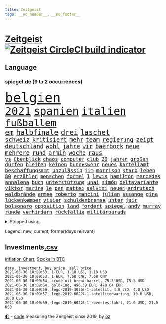 ```yaml
---
title: Zeitgeist
tags: __no_header__, __no_footer__
---
```


# [Zeitgeist](https://oliz.io/zeitgeist/) [![Zeitgeist CircleCI build indicator](https://circleci.com/gh/ooz/zeitgeist.svg?style=shield)](https://circleci.com/gh/ooz/zeitgeist)

## Language

<h3><a href="https://www.spiegel.de" target="_blank">spiegel.de</a> (9 to 2 occurrences)</h3>
<p style="font-family:monospace">
<span style="font-size:32pt"><a href="news_links.html#belgien" class="current">belgien</a></span>
<br>
<span style="font-size:26pt"><a href="news_links.html#2021" class="current">2021</a></span>
<span style="font-size:26pt"><a href="news_links.html#spanien" class="current">spanien</a></span>
<span style="font-size:26pt"><a href="news_links.html#italien" class="current">italien</a></span>
<br>
<span style="font-size:23pt"><a href="news_links.html#fußballem" class="current">fußballem</a></span>
<br>
<span style="font-size:17pt"><a href="news_links.html#em" class="current">em</a></span>
<span style="font-size:17pt"><a href="news_links.html#halbfinale" class="current">halbfinale</a></span>
<span style="font-size:17pt"><a href="news_links.html#drei" class="current">drei</a></span>
<span style="font-size:17pt"><a href="news_links.html#laschet" class="current">laschet</a></span>
<br>
<span style="font-size:14pt"><a href="news_links.html#schweiz" class="current">schweiz</a></span>
<span style="font-size:14pt"><a href="news_links.html#kritisiert" class="current">kritisiert</a></span>
<span style="font-size:14pt"><a href="news_links.html#mehr" class="current">mehr</a></span>
<span style="font-size:14pt"><a href="news_links.html#team" class="current">team</a></span>
<span style="font-size:14pt"><a href="news_links.html#regierung" class="current">regierung</a></span>
<span style="font-size:14pt"><a href="news_links.html#zeigt" class="current">zeigt</a></span>
<span style="font-size:14pt"><a href="news_links.html#deutschland" class="current">deutschland</a></span>
<span style="font-size:14pt"><a href="news_links.html#wohl" class="current">wohl</a></span>
<span style="font-size:14pt"><a href="news_links.html#jahre" class="current">jahre</a></span>
<span style="font-size:14pt"><a href="news_links.html#wir" class="current">wir</a></span>
<span style="font-size:14pt"><a href="news_links.html#baerbock" class="current">baerbock</a></span>
<span style="font-size:14pt"><a href="news_links.html#neue" class="current">neue</a></span>
<span style="font-size:14pt"><a href="news_links.html#mehrere" class="current">mehrere</a></span>
<span style="font-size:14pt"><a href="news_links.html#rund" class="current">rund</a></span>
<span style="font-size:14pt"><a href="news_links.html#armin" class="current">armin</a></span>
<span style="font-size:14pt"><a href="news_links.html#woche" class="current">woche</a></span>
<span style="font-size:14pt"><a href="news_links.html#raus" class="current">raus</a></span>
<br>
<span style="font-size:12pt"><a href="news_links.html#vs" class="current">vs</a></span>
<span style="font-size:12pt"><a href="news_links.html#überblick" class="current">überblick</a></span>
<span style="font-size:12pt"><a href="news_links.html#chaos" class="current">chaos</a></span>
<span style="font-size:12pt"><a href="news_links.html#computer" class="current">computer</a></span>
<span style="font-size:12pt"><a href="news_links.html#club" class="current">club</a></span>
<span style="font-size:12pt"><a href="news_links.html#20" class="current">20</a></span>
<span style="font-size:12pt"><a href="news_links.html#jahren" class="current">jahren</a></span>
<span style="font-size:12pt"><a href="news_links.html#großen" class="current">großen</a></span>
<span style="font-size:12pt"><a href="news_links.html#dürfen" class="current">dürfen</a></span>
<span style="font-size:12pt"><a href="news_links.html#bleiben" class="current">bleiben</a></span>
<span style="font-size:12pt"><a href="news_links.html#keinen" class="current">keinen</a></span>
<span style="font-size:12pt"><a href="news_links.html#bundeswehr" class="current">bundeswehr</a></span>
<span style="font-size:12pt"><a href="news_links.html#neues" class="current">neues</a></span>
<span style="font-size:12pt"><a href="news_links.html#kartellamt" class="current">kartellamt</a></span>
<span style="font-size:12pt"><a href="news_links.html#beschaffungsamt" class="new">beschaffungsamt</a></span>
<span style="font-size:12pt"><a href="news_links.html#unzulässig" class="new">unzulässig</a></span>
<span style="font-size:12pt"><a href="news_links.html#jim" class="current">jim</a></span>
<span style="font-size:12pt"><a href="news_links.html#morrison" class="current">morrison</a></span>
<span style="font-size:12pt"><a href="news_links.html#starb" class="current">starb</a></span>
<span style="font-size:12pt"><a href="news_links.html#leben" class="current">leben</a></span>
<span style="font-size:12pt"><a href="news_links.html#80" class="current">80</a></span>
<span style="font-size:12pt"><a href="news_links.html#erzählen" class="current">erzählen</a></span>
<span style="font-size:12pt"><a href="news_links.html#menschen" class="current">menschen</a></span>
<span style="font-size:12pt"><a href="news_links.html#formel" class="current">formel</a></span>
<span style="font-size:12pt"><a href="news_links.html#1" class="current">1</a></span>
<span style="font-size:12pt"><a href="news_links.html#lewis" class="current">lewis</a></span>
<span style="font-size:12pt"><a href="news_links.html#hamilton" class="current">hamilton</a></span>
<span style="font-size:12pt"><a href="news_links.html#mercedes" class="current">mercedes</a></span>
<span style="font-size:12pt"><a href="news_links.html#annalena" class="current">annalena</a></span>
<span style="font-size:12pt"><a href="news_links.html#buch" class="current">buch</a></span>
<span style="font-size:12pt"><a href="news_links.html#unterstützung" class="current">unterstützung</a></span>
<span style="font-size:12pt"><a href="news_links.html#unai" class="new">unai</a></span>
<span style="font-size:12pt"><a href="news_links.html#simón" class="new">simón</a></span>
<span style="font-size:12pt"><a href="news_links.html#deltavariante" class="current">deltavariante</a></span>
<span style="font-size:12pt"><a href="news_links.html#viktor" class="current">viktor</a></span>
<span style="font-size:12pt"><a href="news_links.html#marine" class="current">marine</a></span>
<span style="font-size:12pt"><a href="news_links.html#le" class="current">le</a></span>
<span style="font-size:12pt"><a href="news_links.html#pen" class="current">pen</a></span>
<span style="font-size:12pt"><a href="news_links.html#matteo" class="current">matteo</a></span>
<span style="font-size:12pt"><a href="news_links.html#salvini" class="current">salvini</a></span>
<span style="font-size:12pt"><a href="news_links.html#neuen" class="current">neuen</a></span>
<span style="font-size:12pt"><a href="news_links.html#erdrutsch" class="current">erdrutsch</a></span>
<span style="font-size:12pt"><a href="news_links.html#waldbrände" class="current">waldbrände</a></span>
<span style="font-size:12pt"><a href="news_links.html#armee" class="current">armee</a></span>
<span style="font-size:12pt"><a href="news_links.html#roberto" class="current">roberto</a></span>
<span style="font-size:12pt"><a href="news_links.html#mancini" class="current">mancini</a></span>
<span style="font-size:12pt"><a href="news_links.html#julian" class="current">julian</a></span>
<span style="font-size:12pt"><a href="news_links.html#assange" class="new">assange</a></span>
<span style="font-size:12pt"><a href="news_links.html#gina" class="new">gina</a></span>
<span style="font-size:12pt"><a href="news_links.html#lückenkemper" class="new">lückenkemper</a></span>
<span style="font-size:12pt"><a href="news_links.html#visier" class="current">visier</a></span>
<span style="font-size:12pt"><a href="news_links.html#schuldenbremse" class="current">schuldenbremse</a></span>
<span style="font-size:12pt"><a href="news_links.html#unter" class="current">unter</a></span>
<span style="font-size:12pt"><a href="news_links.html#jair" class="current">jair</a></span>
<span style="font-size:12pt"><a href="news_links.html#bolsonaro" class="current">bolsonaro</a></span>
<span style="font-size:12pt"><a href="news_links.html#opposition" class="current">opposition</a></span>
<span style="font-size:12pt"><a href="news_links.html#land" class="current">land</a></span>
<span style="font-size:12pt"><a href="news_links.html#fordert" class="current">fordert</a></span>
<span style="font-size:12pt"><a href="news_links.html#spiegel" class="current">spiegel</a></span>
<span style="font-size:12pt"><a href="news_links.html#andy" class="current">andy</a></span>
<span style="font-size:12pt"><a href="news_links.html#murray" class="new">murray</a></span>
<span style="font-size:12pt"><a href="news_links.html#runde" class="current">runde</a></span>
<span style="font-size:12pt"><a href="news_links.html#verhindern" class="current">verhindern</a></span>
<span style="font-size:12pt"><a href="news_links.html#rückfällig" class="new">rückfällig</a></span>
<span style="font-size:12pt"><a href="news_links.html#militärparade" class="new">militärparade</a></span>
</p>
<details>
<summary>Stopped using...</summary>
<p class="former" style="font-size:12pt">
medizin(255) vfl(255) wolfsburg(255) champions(254) gerüchte(254) prüft(254) bar(253) barcelona(253) braun(253) geschäfte(253) kommunen(253) libanon(253) löhne(253) phase(253) sv(253) weiten(253) ankunft(252) hierzulande(252) kassiert(252) kündigung(252) notfallzulassung(252) privaten(252) verbindungen(252) ziele(252) anerkennen(251) brettspiele(251) day(251) geladen(251) internationaler(251) irland(251) jahrelangem(251) protesten(251) putsch(251) spielten(251) versinkt(251) werner(251) anscheinend(250) bewerten(250) briefwahl(250) eingegangen(250) eric(250) geändert(250) juventus(250) nötig(250) posten(250) regelbetrieb(250) strafen(250) turin(250) uiguren(250) vergeben(250) werder(250) wlan(250) alarm(249) bundesamt(249) christopher(249) einführen(249) erlauben(249) froh(249) hinspiel(249) höchststand(249) künftigen(249) rand(249) solcher(249) südkorea(249) vorteil(249) wirkte(249) 93(248) berg(248) gerne(248) grünenpolitiker(248) hinaus(248) kochinstitut(248) motto(248) muster(248) stattfinden(248) unserem(248) zurückkehren(248) zweitligist(248) bemühungen(247) bodo(247) bvb(247) einiges(247) erfolgreicher(247) ertragen(247) eskalation(247) osnabrück(247) ramelow(247) rief(247) tui(247) verdachts(247) verteilt(247) wahrheit(247) 100000(246) benennen(246) berlins(246) beschließen(246) beschreibt(246) bremer(246) drosten(246) erneuter(246) gereist(246) hsv(246) preisen(246) scherz(246) spielzeit(246) wege(246) wehrte(246) 16jährige(245) badenwürttembergs(245) beamtin(245) bedrängnis(245) betreiber(245) eishockey(245) erfurter(245) freigestellt(245) frühling(245) funktionieren(245) games(245) gekündigt(245) gleichstellung(245) hunderten(245) islamischer(245) kandidat(245) kontrollieren(245) laura(245) liste(245) marcel(245) niedersächsischen(245) notfalls(245) satelliten(245) schmerzen(245) terrormiliz(245) ungewöhnlich(245) ursachen(245) vertrauliche(245) verzögert(245) videobotschaft(245) vulkanausbruch(245) akt(244) annehmen(244) arktis(244) debakel(244) eindämmen(244) gelobt(244) klassenerhalt(244) möglicher(244) playoffs(244) schnelltests(244) schwersten(244) sinnvoll(244) warentest(244) anwältin(243) beleidigt(243) besucher(243) bundestagsfraktion(243) coronaquarantäne(243) crew(243) erziehung(243) fahrrad(243) geklärt(243) gesundheitlichen(243) is(243) schwächen(243) sicherte(243) spdpolitiker(243) widersprechen(243) abtreten(242) beteiligten(242) bundesligisten(242) debattiert(242) dürfe(242) einzig(242) getrennt(242) härter(242) jung(242) jüngeren(242) kindesmissbrauch(242) kostenlose(242) match(242) offenbaren(242) on(242) russell(242) verschärfung(242) widerspruch(242) wohngebiet(242) angesteckt(241) arbeiteten(241) botschaften(241) dahin(241) erschweren(241) festgestellt(241) gesprächen(241) grande(241) hinrichtung(241) jüngste(241) käufer(241) schlechtesten(241) unruhe(241) verstärken(241) verstärkt(241) warschau(241) aussichten(240) endete(240) gehören(240) länderchefs(240) psychologin(240) schmidt(240) seltenen(240) tief(240) unterlag(240) 61(239) anhörung(239) positioniert(239) sc(239) sozialer(239) vergleicht(239) vermeiden(239) vorab(239) vorgesehen(239) woher(239) 8(238) bedrohte(238) forum(238) gefährlicher(238) geprüft(238) jahresbeginn(238) kanzleramtschef(238) kaputt(238) negative(238) noten(238) oberlandesgericht(238) parteifreunde(238) rekordhoch(238) rom(238) rufe(238) transporter(238) wichtiges(238) wichtigster(238) wohnhaus(238) zugegeben(238) überwacht(238) 31(237) ausschließen(237) gefühlt(237) günter(237) körperverletzung(237) lösungen(237) nawalnys(237) ostukraine(237) unterzahl(237) verpflichtung(237) versorgen(237) verzweiflung(237) voraus(237) 25jährigen(236) auswirken(236) bewertung(236) denkbar(236) entsetzt(236) gabriel(236) gestohlener(236) kommunistische(236) roten(236) tauchen(236) unbekannt(236) weißes(236) angeklagten(235) erleidet(235) erschwert(235) gebiet(235) gemein(235) kommentare(235) leipzigs(235) mahmoud(235) physik(235) raketen(235) sportlerinnen(235) symptome(235) thiem(235) zigaretten(235) beteiligen(234) bewaffneter(234) errichten(234) schlappe(234) erkrankt(233) rummenigge(233) sanitäter(233) schloss(233) säugling(233) umstrittenem(233) unterrichtet(233) vermeintlichen(233) zahlte(233) zeugin(233) älteren(233) 17000(232) berüchtigten(232) erschöpft(232) geländewagen(232) manipulierte(232) unzählige(232) zukünftig(232) zurückgegangen(232) 55(231) auswanderin(231) ehe(231) erreichte(231) gesundheitsämter(231) matthew(231) milliardenhöhe(231) platzen(231) staatsbürgerschaft(231) übersteigt(231) band(230) beitragen(230) diebstahl(230) hadert(230) motor(230) segen(230) song(230) tiger(230) floyd(229) geöffnet(229) kassen(229) professor(229) rassismusvorwürfen(229) varianten(229) beschränken(228) chefredakteur(228) dir(228) fürth(228) geltenden(228) jungs(228) jürgen(228) kontaktbeschränkungen(228) loch(228) offene(228) rechtzeitig(228) stillstand(228) verschiebung(228) verständigt(228) absehbar(227) alexandra(227) ausgangssperren(227) frisch(227) pfund(227) verzeihung(227) 82(226) defensive(226) dfbpokal(226) helge(226) konsum(226) projekte(226) außerhalb(225) bisherigen(225) mutationen(225) zugelassenen(225) heidi(224) komplikationen(224) bereitstellen(223) besitzt(223) bob(223) gekämpft(223) händler(223) legende(223) profite(223) schneider(223) sechzigerjahren(223) landete(222) anlauf(221) auktion(221) bernhard(221) betreibt(221) reduzieren(221) versagen(221) motive(220) namhafte(220) petkovic(220) einzustellen(219) euparlamentarier(219) französischer(219) greuther(219) königsklasse(219) protestierten(219) tansania(219) these(219) verträge(219) wohnort(219) begangen(218) erkranken(218) hbo(218) heutigen(218) polizistin(218) rentner(218) sap(218) verfassungsgericht(218) wiederentdeckt(218) ähnliche(218) mafia(217) vermieter(217) haag(216) stützt(216) vertagt(216) zittern(216) überfahren(216) zehnten(215) dortmunder(214) gegenzug(214) kindheit(214) reinen(214) 12000(213) freiburger(213) intensivstation(213) millionär(213) pubs(213) todeszahlen(213) ägyptischen(213) coronaauflagen(212) riesiges(212) boni(211) omar(211) vollem(211) wohnmobile(211) haustür(210) kandidatur(210) klees(210) oberhaus(210) paartherapeutin(210) prozesses(210) usbundesstaaten(210) festhalten(209) geblieben(209) notbremse(209) einigte(208) ariana(207) kiew(206) op(206) plädoyer(206) tuchel(206) usdemokraten(206) übereinstimmenden(206) trick(205) geflohen(204) günther(204) wachsende(204) beendete(203) beschuldigte(203) klappt(203) kläger(203) onlinehändler(203) turnen(203) begehrten(202) holstein(202) krawall(202) sofortige(202) tschechische(202) wirtschaftspolitik(202) gespart(201) schmerzensgeld(201) gegenmaßnahmen(200) jason(200) laufbahn(200) tiefpunkt(200) gebieten(199) 1991(198) reisekonzern(198) winkt(198) bundestagswahlkampf(197) cduministerpräsident(197) fahnden(197) karliczek(197) schulbetrieb(196) tragische(195) dylan(194) konzert(194) nebenwirkungen(193) rakete(193) renommierten(193) bbc(192) ungleichheit(192) gewusst(191) ökostrom(191) dämpft(190) existenz(190) mitstreiter(190) porto(190) schnelltest(190) schweine(190) woods(190) olympiasiegerin(189) rücksicht(189) empfinden(188) eurovision(188) übergriffen(188) csupolitiker(187) durchsuchen(187) erlebten(187) klausel(187) bundespräsidenten(186) darmstadt(185) riesigen(185) contest(184) psychischen(184) 85(183) ländlichen(183) torhüterin(183) beschimpfte(182) discounter(182) rolf(182) unobericht(182) würdigung(182) politischer(181) wmtitel(180) heimatstadt(179) einfache(178) erzieher(178) beharrt(177) dilemma(177) hinterbliebene(177) eintraf(176) geheime(176) verdachtsfall(176) formen(175) elliot(174) entfernen(174) nachkommen(174) page(174) populäre(174) einreiseregeln(173) interviews(173) prominenter(173) schärferen(173) coronagefahr(172) ladenschließungen(172) chrupalla(171) clever(171) souveränität(171) spione(171) befunden(170) aufstehen(169) leiter(169) mitgefühl(169) beigetragen(168) hackern(168) klum(168) kolleginnen(168) nostalgie(168) bundesligist(166) inhaftierung(165) arzneimittelagentur(164) ökonomisch(164) auslieferung(163) coronavakzine(162) herrschaft(162) moralische(162) hermann(161) 450(160) schnelles(160) b117(159) heidelberg(159) prominenten(159) charaktere(157) ema(157) motivation(157) curtius(156) fischern(156) parks(156) toll(156) desaströse(154) gesenkt(154) gravierende(154) westdeutschland(154) bellevue(153) norditalien(153) perspektive(153) coronapartys(152) hoffnungsvoll(152) commerzbank(150) irgendwie(150) konzerten(150) vorjahresvergleich(149) anreiz(148) buckinghampalast(148) israelis(148) waffenlieferungen(148) zurückgehalten(148) wolfsburgs(147) schramm(146) 160000(145) burg(145) genießen(144) glücklicher(144) aufgebot(142) stürmten(142) ausbeutung(141) ausrichter(141) deine(141) flugzeugabsturz(141) rock'n'roll(141) grenzregion(140) klettert(140) blaulicht(139) baustellen(138) abouchakerprozess(137) absolvieren(137) medizinischen(136) wiedervereinigung(136) horten(135) franken(134) geltende(134) polizeiautos(134) championship(133) triumphierte(133) importe(132) schrumpfte(131) winslet(131) internationalem(130) jenen(130) pablo(130) verschollen(130) anreize(129) leverkusens(128) schwachstelle(128) 18jähriger(127) entsprechenden(127) klappen(127) unionsfraktion(127) verleumdung(127) blutige(126) sparkassen(126) afrikanische(125) mietern(125) wählern(125) insider(124) umbauten(124) überfüllten(124) heiratet(123) heutige(123) unwahrscheinlich(122) impfgipfel(121) meistern(121) überragte(119) coronaimpfgipfel(118) verstört(118) anweisungen(117) rechtmäßig(117) 670(116) lahmgelegt(115) trinkt(115) verendet(115) verteuert(114) hintern(113) teuersten(113) argumentiert(112) grafiken(112) manifest(112) unionsabgeordnete(112) übergangsregierung(112) luxus(111) verleiht(111) fluggesellschaft(110) missbrauchsfällen(110) schaulustige(110) gefährt(109) gerichtliche(109) überzeugung(109) beunruhigt(108) geschlossenen(108) jendrik(108) konkreter(108) unomenschenrechtsrat(108) vernichtend(108) atemnot(107) carlos(106) gendergerechte(106) notwehr(106) regierungsfraktionen(106) junta(105) museen(105) stücke(105) umlaufbahn(105) ähneln(105) cochefin(104) kulturschaffende(104) palästinensern(104) zwangspause(103) knöchel(102) marktmacht(102) mietpreise(102) rein(102) 2003(101) sternchen(101) coronalockdowns(100) großbrand(100) partnerschaften(100) abbringen(99) ussänger(99) vertragsauflösung(99) zweitgrößte(99) einbau(98) futter(98) grundrechte(98) auswirkt(97) dates(97) epic(97) promille(97) syriens(97) zustimmt(97) adm(96) geratene(95) pub(95) briefbomben(94) entführung(94) hipp(94) verletzter(94) zurückholen(94) alassad(93) baschar(93) missbrauchsvorwürfen(93) roma(93) sinti(93) zweistellige(93) einrichtung(92) usgeheimdienste(92) abgaben(91) dessau(91) jüngerer(91) privatkunden(91) wildnis(91) bauer(90) drogenhandel(90) flicks(90) freiheitsrechte(90) ghosn(90) handyspiel(90) patentstreit(90) rosa(90) sammlern(90) vonovia(90) direktmandat(89) ebnen(89) eingesetzte(89) außengastronomie(88) eingeschlagen(88) gregor(88) rückforderungen(88) wiese(88) drogengangs(87) erzwungene(87) hochklassig(87) orchester(87) schulkind(87) verhältnissen(87) wilderer(87) eisen(86) innenverteidigung(86) stammplatz(86) unterschätzen(86) babiš(85) gratulierte(85) militärregime(85) philosophin(85) warnstreiks(85) blutiger(84) dfbpokalfinale(84) kulturveranstaltungen(84) reichelt(84) ärmsten(84) ölkonzern(84) baldigen(83) bälle(83) hof(83) kündigungen(83) provisionen(83) regimekritiker(83) schwefeldioxid(83) dianainterview(82) erfreulich(82) mechanismus(82) wieviel(82) abwehren(81) anzupassen(81) ausfahrt(81) küken(81) rinder(81) seinetwegen(81) vernommen(81) binneni(80) disqualifikation(80) farce(80) krönen(80) rechtsanwältin(80) testament(80) verbleib(80) wettstreit(80) geschäftsgebaren(79) wmzweite(79) 1939(78) 50jährigen(78) bahngleise(78) coronaimpftermine(78) entlohnung(78) hitzewellen(78) olympiaqualifikation(78) talfahrt(78) verewigt(78) zugspitze(78) einsehbar(77) erschlichen(77) firmenwert(77) kleckern(77) klotzen(77) minderheiten(77) ndr(77) nft(77) rachsucht(77) stattfand(77) tageszeit(77) todestag(77) vergebung(77) arbeitszeit(76) frontal(76) reservieren(76) verharren(76) bewirbt(75) cessna(75) getöteten(75) sanft(75) spielabsage(75) strippenzieher(75) unmögliche(75) verbotenen(75) wilderei(75) xavier(75) ausgleichen(74) bescheidenheit(74) enteignung(74) mini(74) musikalische(74) nftauktion(74) duma(73) minenfeld(73) pimssyndrom(73) söldner(73) wagnergruppe(73) altersgruppen(72) anzutreten(72) ausschlussverfahren(72) draht(71) erzbistums(71) heße(71) konjunkturerwartungen(71) meeresboden(71) waffenruhe(71) abzufedern(70) aufenthaltsort(70) mexikos(70) sterblichen(70) thrombosen(70) coronatestergebnisse(69) fahrlässiger(69) bundestrainers(68) entpuppte(68) werteunion(68) 84(67) solarwinds(67) vorabend(67) würzbach(67) ausziehen(66) garcía(66) karsten(66) anbau(65) bieber(65) pillen(65) abfluss(64) angewandt(64) buhlen(64) gewalttat(63) kontraproduktiv(63) lira(63) café(62) lasch(62) nachhaltigkeit(62) vehement(62) feuerzeug(61) purer(61) äthiopische(61) european(60) walking(60) zunehmen(60) überdurchschnittlich(60) bts(59) exklusives(59) gefesselt(59) nachfahren(59) frühsommer(58) garcia(58) kurzfristigen(58) megadeal(58) tvnow(58) videospielen(58) betriebsrat(57) floyds(57) kartellwächter(57) mitgliederzahlen(57) protestwelle(57) verkleidete(57) werners(57) bahngleisen(56) boat(56) fühle(56) satellitenbilder(56) vereinen(56) 1200(55) blutigen(55) krimineller(55) dmx(54) entmachtete(54) irina(54) lebensgefährliche(54) pcrtests(54) vergebene(54) wirtschaftlich(54) gießen(53) machtkampfs(53) querdenken(53) samoa(53) softwarefirma(53) steinzeit(53) teufelskreis(53) überraschungssieger(53) kooperativ(52) leck(52) personengruppe(52) siegerin(52) spitzenduo(52) tuberkulose(52) waldimir(52) dave(51) fügen(51) ligaverbleib(51) umfragetief(51) zwölfjährigen(51) dokumentarfilmer(50) versanken(50) vertriebenen(50) ausgesperrt(49) gemeldeten(49) leiteten(49) länderspiel(49) realitytvstar(49) tino(49) zwangsläufig(49) dfbteams(48) endstation(48) schlucken(48) vollzieht(48) bundesnotbremse(47) dead(47) impfling(47) kanzlerkandidatenkür(47) mine(47) nsa(47) schwankt(47) techniken(47) terrorist(47) campern(46) fluch(46) beckham(45) gezielte(45) kampfjet(45) realityshow(45) urteilen(45) zufriedener(45) üblichen(45) abstinenz(44) befragen(44) koloniale(44) marc(44) bassist(43) einschreiten(43) emkader(43) kontrolleure(43) langjährigen(43) schossen(43) iwstudie(42) lagerfeuer(42) pekingkritiker(42) stetig(42) ausstrahlen(41) brexitfan(41) ernsthaft(41) jüngst(41) ökosysteme(41) homeofficepflicht(40) unterzeichnern(40) unzufriedenheit(40) auseinandersetzen(39) birmingham(39) entgegenkommenden(39) militärisch(39) transfer(39) trost(39) 42jährige(38) albanien(38) rauchfrei(38) spritzen(38) umzusetzen(38) etlichen(37) gavin(37) ukrainekrise(37) universum(37) angeführt(36) ballerina(36) geheiß(36) machtoptionen(36) nahegelegt(36) nördlich(36) vorentscheidung(36) bestimmungen(35) bratislava(35) kahn(35) optimal(35) prügelt(35) selbstverständlich(35) bedeute(34) hintermänner(34) chelseas(33) potsdamer(33) close(32) erschütterten(32) gentechnikrecht(32) glenn(32) oberlinhaus(32) pflegemitarbeiterin(32) schauspielers(32) gen(31) katalysator(31) modeketten(31) schwerfällt(31) ablöse(30) charlotte(30) coronaschnelltest(30) einträge(30) hungersnot(30) meisterfeier(30) cotrainer(29) gerechtfertigt(29) ifogeschäftsklimaindex(29) klischee(29) landwirt(29) regierungskoalition(29) supermond(29) urteilsbegründung(29) vollmond(29) wirtschaftsvertreter(29) dazn(28) kaliforniens(28) zügig(28) 1953(27) belohnungen(27) familienalbum(27) generationengerechtigkeit(27) luftschiffen(27) neffen(27) rekonstruktion(27) rentnern(27) ungefähr(27) 1987(26) abgegeben(26) ehrgeiz(26) kinderimpfungen(26) lieferverzögerungen(26) norman(26) übten(26) gentechnikverfahren(25) leni(25) lieferdienste(25) nachhilfe(25) schmuggel(25) championsleaguefinale(24) entfacht(24) markenrechte(24) ostberlin(24) penisse(24) regionalverbände(24) usvorbild(24) versanden(24) einfallen(23) folgten(23) fähre(23) geschlechtergerechte(23) hamiltons(23) itexperte(23) manipulation(23) schwarzenegger(23) wünschte(23) youtubekanal(23) ferkel(22) giffeys(22) klopapier(22) mutiger(22) tatwaffe(22) beton(21) formulare(21) polizeikontrolle(21) seeweg(21) strafrecht(21) bond(20) d'italia(20) fleischindustrie(20) giro(20) schwangerschaftsabbrüchen(20) asphalt(19) assad(19) doppelter(19) gefälschten(19) impfpassfälscher(19) kulturministerin(19) cyberangriff(18) dorthin(18) giftspritze(18) legitim(18) sally(18) stadtschloss(18) betrügern(17) bundesfinanzhof(17) finanzämtern(17) relegation(17) abgeschaltet(16) besitzansprüche(16) gefälscht(16) jemanden(16) kohfeldt(16) lesbische(16) nahost(16) thriller(16) udo(16) westbrook(16) autonome(15) jetzigen(15) militanten(15) packt(15) popcorn(15) absprache(14) einschätzungen(14) erklimmen(14) feuerpause(14) großeltern(14) kulturtipps(14) lebensgefährte(14) verkäuferin(14) vorurteilen(14) zugeschlagen(14) zusammenschluss(14) 110000(13) 2040(13) ahmadinejad(13) bundesschülerkonferenz(13) grönland(13) krisenregion(13) listenplatz(13) verbrechens(13) championsleaguetitel(12) doppelbesteuerung(12) heimischen(12) knobloch(12) luftschlägen(12) renten(12) schlauch(12) vermitteln(12) widersetzen(12) abgeschossen(11) ceuta(11) exautomanager(11) klose(11) miroslav(11) mitsubishichef(11) nissan(11)
</p>
</details>
<p>Legend: <span class="new">new</span>, <span class="current">current</span>, <span class="former">former(days relevant)</span></p>

## Investments[.csv](investments.csv)

[Inflation Chart](https://inflationchart.com),
[Stocks in BTC](https://stonksinbtc.xyz/)

```
date, investment, buy price, sell price
2021-06-30 10:09:53, 1-EUR, 1.18 USD, 1.18 USD
2021-06-30 10:09:53, 1-EUR, 7.68 CNY, 7.68 CNY
2021-06-30 10:09:54, crude-oil-brent-barrel, 75.3 USD, 75.3 USD
2021-06-30 10:09:54, gold-10g, 496.39 EUR, 470.64 EUR
2021-06-30 10:09:56, lego-2019-30365-1-satellit, 4.0 USD, 4.0 USD
2021-06-30 10:09:57, lego-2019-60224-1-satellitenwartung, 10.0 USD, 10.0 USD
2021-06-30 10:09:59, lego-2019-60225-1-rovertestfahrt, 21.0 USD, 21.0 USD
```

<footer>
<a href="javascript:toggleTheme()" class="nav">🌓</a>
- <a href="https://github.com/ooz/zeitgeist">code</a> measuring the Zeitgeist since 2019, by <a href="https://oliz.io">oz</a>
</footer>
